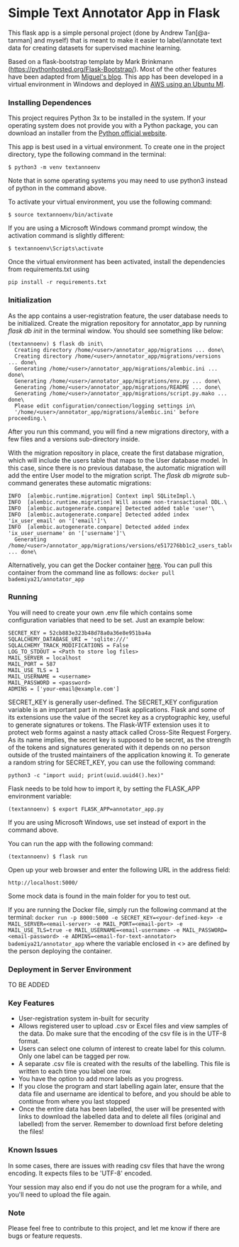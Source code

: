 # Simple Text Annotator App in Flask

This flask app is a simple personal project (done by Andrew Tan[@a-tanman] and myself) that is meant to make it easier to label/annotate text data for creating datasets for supervised machine learning.

Based on a flask-bootstrap template by Mark Brinkmann (https://pythonhosted.org/Flask-Bootstrap/). Most of the other features have been adapted from [Miguel's blog](https://blog.miguelgrinberg.com/post/the-flask-mega-tutorial-part-i-hello-world). This app has been developed in a virtual environment in Windows and deployed in [AWS using an Ubuntu MI](http://www.annotate-text.tk/).

### Installing Dependences

This project requires Python 3x to be installed in the system. If your operating system does not provide you with a Python package, you can download an installer from the [Python official website](http://python.org/download/).

This app is best used in a virtual environment. To create one in the project directory, type the following command in the terminal:

```$ python3 -m venv textannoenv```

Note that in some operating systems you may need to use python3 instead of python in the command above.

To activate your virtual environment, you use the following command:

```$ source textannoenv/bin/activate```

If you are using a Microsoft Windows command prompt window, the activation command is slightly different:

```$ textannoenv\Scripts\activate```

Once the virtual environment has been activated, install the dependencies from requirements.txt using 

```pip install -r requirements.txt```

###	Initialization
As the app contains a user-registration feature, the user database needs to be initialized. Create the migration repository for annotator_app by running *flask db init* in the terminal window. You should see something like below:

```
(textannoenv) $ flask db init\
  Creating directory /home/<user>/annotator_app/migrations ... done\
  Creating directory /home/<user>/annotator_app/migrations/versions ... done\
  Generating /home/<user>/annotator_app/migrations/alembic.ini ... done\
  Generating /home/<user>/annotator_app/migrations/env.py ... done\
  Generating /home/<user>/annotator_app/migrations/README ... done\
  Generating /home/<user>/annotator_app/migrations/script.py.mako ... done\
  Please edit configuration/connection/logging settings in\
  '/home/<user>/annotator_app/migrations/alembic.ini' before proceeding.\
 ```

After you run this command, you will find a new migrations directory, with a few files and a versions sub-directory inside.

With the migration repository in place, create the first database migration, which will include the users table that maps to the User database model. In this case, since there is no previous database, the automatic migration will add the entire User model to the migration script. The *flask db migrate* sub-command generates these automatic migrations:

```(textannoenv) $ flask db migrate -m "users table"\
INFO  [alembic.runtime.migration] Context impl SQLiteImpl.\
INFO  [alembic.runtime.migration] Will assume non-transactional DDL.\
INFO  [alembic.autogenerate.compare] Detected added table 'user'\
INFO  [alembic.autogenerate.compare] Detected added index 'ix_user_email' on '['email']'\
INFO  [alembic.autogenerate.compare] Detected added index 'ix_user_username' on '['username']'\
  Generating /home/<user>/annotator_app/migrations/versions/e517276bb1c2_users_table.py ... done\
 ```
Alternatively, you can get the Docker container [here](https://cloud.docker.com/repository/docker/bademiya21/annotator_app). You can pull this container from the command line as follows:
```docker pull bademiya21/annotator_app```

### Running

You will need to create your own .env file which contains some configuration variables that need to be set. Just an example below:
```
SECRET_KEY = 52cb883e323b48d78a0a36e8e951ba4a
SQLALCHEMY_DATABASE_URI = 'sqlite:///'
SQLALCHEMY_TRACK_MODIFICATIONS = False
LOG_TO_STDOUT = <Path to store log files>
MAIL_SERVER = localhost
MAIL_PORT = 587
MAIL_USE_TLS = 1
MAIL_USERNAME = <username>
MAIL_PASSWORD = <password>
ADMINS = ['your-email@example.com']
```
SECRET_KEY is generally user-defined. The SECRET_KEY configuration variable is an important part in most Flask applications. Flask and some of its extensions use the value of the secret key as a cryptographic key, useful to generate signatures or tokens. The Flask-WTF extension uses it to protect web forms against a nasty attack called Cross-Site Request Forgery. As its name implies, the secret key is supposed to be secret, as the strength of the tokens and signatures generated with it depends on no person outside of the trusted maintainers of the application knowing it. To generate a random string for SECRET_KEY, you can use the following command:

```python3 -c "import uuid; print(uuid.uuid4().hex)"```

Flask needs to be told how to import it, by setting the FLASK_APP environment variable:

```(textannoenv) $ export FLASK_APP=annotator_app.py```

If you are using Microsoft Windows, use set instead of export in the command above.

You can run the app with the following command:

```(textannoenv) $ flask run```

Open up your web browser and enter the following URL in the address field:

```http://localhost:5000/```

Some mock data is found in the main folder for you to test out.

If you are running the Docker file, simply run the following command at the terminal:
```docker run -p 8000:5000 -e SECRET_KEY=<your-defined-key> -e MAIL_SERVER=<email-server> -e MAIL_PORT=<email-port> -e MAIL_USE_TLS=true -e MAIL_USERNAME=<email-username> -e MAIL_PASSWORD=<email-password> -e ADMINS=<email-for-text-annotator> bademiya21/annotator_app```
where the variable enclosed in <> are defined by the person deploying the container.

### Deployment in Server Environment

TO BE ADDED

### Key Features

-	User-registration system in-built for security
- 	Allows registered user to upload .csv or Excel files and view samples of the data. Do make sure that the encoding of the csv file is in the UTF-8 format.
- 	Users can select one column of interest to create label for this column. Only one label can be tagged per row.
- 	A separate .csv file is created with the results of the labelling. This file is written to each time you label one row.
- 	You have the option to add more labels as you progress.
- 	If you close the program and start labelling again later, ensure that the data file and username are identical to before, and you should be able to continue from where you last stopped
- 	Once the entire data has been labelled, the user will be presented with links to download the labelled data and to delete all files (original and labelled) from the server. Remember to download first before deleting the files!

### Known Issues

In some cases, there are issues with reading csv files that have the wrong encoding. It expects files to be 'UTF-8' encoded.

Your session may also end if you do not use the program for a while, and you'll need to upload the file again.

### Note

Please feel free to contribute to this project, and let me know if there are bugs or feature requests.
